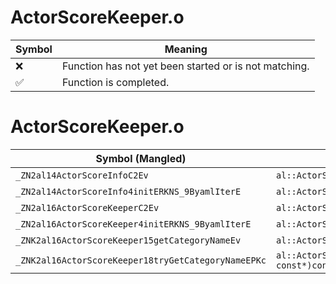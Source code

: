 # ActorScoreKeeper.o
| Symbol | Meaning 
| ------------- | ------------- 
| :x: | Function has not yet been started or is not matching. 
| :white_check_mark: | Function is completed. 


# ActorScoreKeeper.o
| Symbol (Mangled) | Symbol (Demangled) | Decompiled? |
| ------------- |  ------------- | ------------- |
| `_ZN2al14ActorScoreInfoC2Ev` | `al::ActorScoreInfo::ActorScoreInfo(void)` | :x: |
| `_ZN2al14ActorScoreInfo4initERKNS_9ByamlIterE` | `al::ActorScoreInfo::init(al::ByamlIter const&)` | :x: |
| `_ZN2al16ActorScoreKeeperC2Ev` | `al::ActorScoreKeeper::ActorScoreKeeper(void)` | :x: |
| `_ZN2al16ActorScoreKeeper4initERKNS_9ByamlIterE` | `al::ActorScoreKeeper::init(al::ByamlIter const&)` | :x: |
| `_ZNK2al16ActorScoreKeeper15getCategoryNameEv` | `al::ActorScoreKeeper::getCategoryName(void)const` | :x: |
| `_ZNK2al16ActorScoreKeeper18tryGetCategoryNameEPKc` | `al::ActorScoreKeeper::tryGetCategoryName(char const*)const` | :x: |
